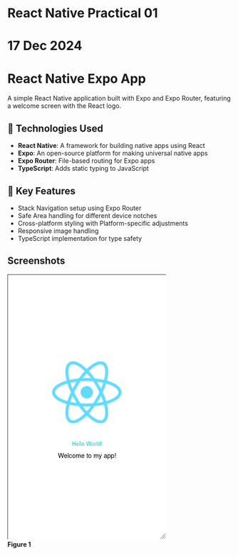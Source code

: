 # React Native Practical 01
# 17 Dec 2024

# React Native Expo App

A simple React Native application built with Expo and Expo Router, featuring a welcome screen with the React logo.

## 🚀 Technologies Used

- **React Native**: A framework for building native apps using React
- **Expo**: An open-source platform for making universal native apps
- **Expo Router**: File-based routing for Expo apps
- **TypeScript**: Adds static typing to JavaScript

## 🔧 Key Features

- Stack Navigation setup using Expo Router
- Safe Area handling for different device notches
- Cross-platform styling with Platform-specific adjustments
- Responsive image handling
- TypeScript implementation for type safety

## Screenshots
![Welcome Page](./screenshots/Output.png)<br/>
**Figure 1**